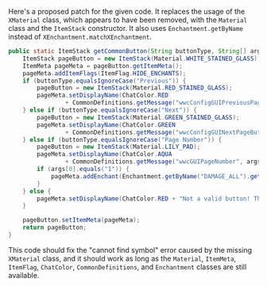 Here's a proposed patch for the given code. It replaces the usage of the `XMaterial` class, which appears to have been removed, with the `Material` class and the `ItemStack` constructor. It also uses `Enchantment.getByName` instead of `XEnchantment.matchXEnchantment`.

```java
public static ItemStack getCommonButton(String buttonType, String[] args) {
    ItemStack pageButton = new ItemStack(Material.WHITE_STAINED_GLASS);
    ItemMeta pageMeta = pageButton.getItemMeta();
    pageMeta.addItemFlags(ItemFlag.HIDE_ENCHANTS);
    if (buttonType.equalsIgnoreCase("Previous")) {
        pageButton = new ItemStack(Material.RED_STAINED_GLASS);
        pageMeta.setDisplayName(ChatColor.RED
                + CommonDefinitions.getMessage("wwcConfigGUIPreviousPageButton"));
    } else if (buttonType.equalsIgnoreCase("Next")) {
        pageButton = new ItemStack(Material.GREEN_STAINED_GLASS);
        pageMeta.setDisplayName(ChatColor.GREEN
                + CommonDefinitions.getMessage("wwcConfigGUINextPageButton"));
    } else if (buttonType.equalsIgnoreCase("Page Number")) {
        pageButton = new ItemStack(Material.LILY_PAD);
        pageMeta.setDisplayName(ChatColor.AQUA
                + CommonDefinitions.getMessage("wwcGUIPageNumber", args));
        if (args[0].equals("1")) {
            pageMeta.addEnchant(Enchantment.getByName("DAMAGE_ALL").get(), 1, false);
        }
    } else {
        pageMeta.setDisplayName(ChatColor.RED + "Not a valid button! This is a bug, please report it.");
    }

    pageButton.setItemMeta(pageMeta);
    return pageButton;
}
```

This code should fix the "cannot find symbol" error caused by the missing `XMaterial` class, and it should work as long as the `Material`, `ItemMeta`, `ItemFlag`, `ChatColor`, `CommonDefinitions`, and `Enchantment` classes are still available.